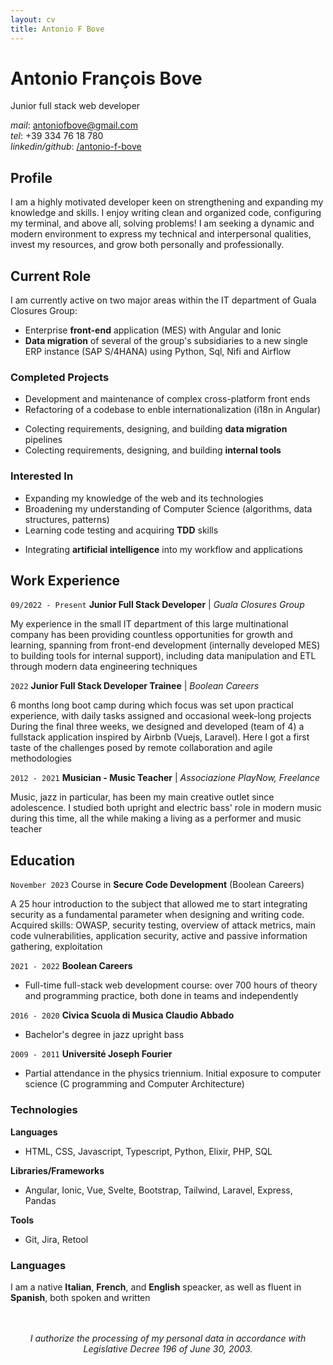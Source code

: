 ```yaml
---
layout: cv
title: Antonio F Bove
---
```


# Antonio François Bove

Junior full stack web developer

<div id="webaddress" class="contact-info">
    <!-- BUG: non manda la mail -->
    <!-- <ion-icon name="at-outline"></ion-icon> <a href="antoniofbove@gmail.com">antoniofbove@gmail.com</a> -->
    <!-- | <a href="http://en.wikipedia.org/wiki/Isaac_Newton">My wikipedia page</a> -->
    <!-- TODO: more contact info: location, tel, linkedin/github -->
    <!-- add icons -->
    <div><em>mail</em>: <a href="mailto:antoniofbove@gmail.com">antoniofbove@gmail.com</a></div>
    <div><em>tel</em>: +39 334 76 18 780</div>
    <div><em>linkedin/github</em>: <a href="https://www.linkedin.com/in/antonio-f-bove/">/antonio-f-bove</a></div>
</div>

## Profile

I am a highly motivated developer keen on strengthening and expanding my knowledge and skills. I enjoy writing clean and organized code, configuring my terminal, and above all, solving problems! I am seeking a dynamic and modern environment to express my technical and interpersonal qualities, invest my resources, and grow both personally and professionally.

## Current Role

I am currently active on two major areas within the IT department of Guala Closures Group:

- Enterprise **front-end** application (MES) with Angular and Ionic
- **Data migration** of several of the group's subsidiaries to a new single ERP instance (SAP S/4HANA) using Python, Sql, Nifi and Airflow

### Completed Projects

- Development and maintenance of complex cross-platform front ends
- Refactoring of a codebase to enble internationalization (i18n in Angular)
<!-- TODO: Reformulate! -->
- Colecting requirements, designing, and building **data migration** pipelines
- Colecting requirements, designing, and building  **internal tools**

### Interested In

- Expanding my knowledge of the web and its technologies
- Broadening my understanding of Computer Science (algorithms, data structures, patterns)
- Learning code testing and acquiring **TDD** skills
<!-- - Delving into the concepts of **functional programming** (Elixirlang) -->
- Integrating **artificial intelligence** into my workflow and applications

## Work Experience

`09/2022 - Present`
**Junior Full Stack Developer** | _Guala Closures Group_

My experience in the small IT department of this large multinational company has been providing countless opportunities for growth and learning, spanning from front-end development (internally developed MES) to building tools for internal support), including data manipulation and ETL through modern data engineering techniques

`2022`
**Junior Full Stack Developer Trainee** | _Boolean Careers_

6 months long boot camp during which focus was set upon practical experience, with daily tasks assigned and occasional week-long projects  
During the final three weeks, we designed and developed (team of 4) a fullstack application inspired by Airbnb (Vuejs, Laravel). Here I got a first taste of the challenges posed by remote collaboration and agile methodologies

`2012 - 2021`
**Musician - Music Teacher** | _Associazione PlayNow, Freelance_

Music, jazz in particular, has been my main creative outlet since adolescence. I studied both upright and electric bass' role in modern music during this time, all the while making a living as a performer and music teacher

## Education

`November 2023`
Course in **Secure Code Development** (Boolean Careers)

A 25 hour introduction to the subject that allowed me to start integrating security as a fundamental parameter when designing and writing code. Acquired skills: OWASP, security testing, overview of attack metrics, main code vulnerabilities, application security, active and passive information gathering, exploitation

`2021 - 2022`
**Boolean Careers**

- Full-time full-stack web development course: over 700 hours of theory and programming practice, both done in teams and independently

`2016 - 2020`
**Civica Scuola di Musica Claudio Abbado**

- Bachelor's degree in jazz upright bass

`2009 - 2011`
**Université Joseph Fourier**

- Partial attendance in the physics triennium. Initial exposure to computer science (C programming and Computer Architecture)

### Technologies

**Languages**

- HTML, CSS, Javascript, Typescript, Python, Elixir, PHP, SQL

**Libraries/Frameworks**

- Angular, Ionic, Vue, Svelte, Bootstrap, Tailwind, Laravel, Express, Pandas

**Tools**

- Git, Jira, Retool

### Languages

I am a native **Italian**, **French**, and **English** speacker, as well as fluent in **Spanish**, both spoken and written

<div style="text-align: center; margin-top: 3rem; font-style: italic;">
I authorize the processing of my personal data in accordance with Legislative Decree 196 of June 30, 2003.
</div>
